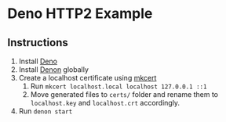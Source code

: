 # Deno HTTP2 Example

## Instructions

1. Install [Deno](https://deno.land/#installation)
2. Install [Denon](https://deno.land/x/denon@2.4.7#install) globally
3. Create a localhost certificate using
   [mkcert](https://formulae.brew.sh/formula/mkcert)
   1. Run `mkcert localhost.local localhost 127.0.0.1 ::1`
   2. Move generated files to `certs/` folder and rename them to `localhost.key`
      and `localhost.crt` accordingly.
4. Run `denon start`
